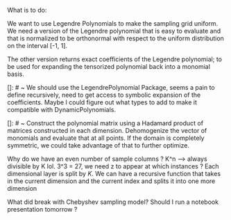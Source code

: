 What is to do: 

We want to use Legendre Polynomials to make the sampling grid uniform. 
We need a version of the Legendre polynomial that is easy to evaluate and that is normalized to be orthonormal with respect to the uniform distribution on the interval [-1, 1]. 

The other version returns exact coefficients of the Legendre polynomial; to be used for expanding the tensorized polynomial back into a monomial basis. 

[]: # ~ We should use the LegendrePolynomial Package, seems a pain to define recursively, need to get access to symbolic expansion of the coefficients. Maybe I could figure out what types to add to make it compatible with DynamicPolynomials.

[]: # ~ Construct the polynomial matrix using a Hadamard product of matrices constructed in each dimension. Dehomogenize the vector of monomials and evaluate that at all points. If the domain is completely symmetric, we could take advantage of that to further optimize. 

Why do we have an even number of sample columns ? 
K^n --> always divisible by K lol. 
3^3 = 27, we need z to appear at which instances ? Each dimensional layer is split by $K$. 
We can have a recursive function that takes in the current dimension and the current index and splits it into one more dimension 

What did break with Chebyshev sampling model? 
Should I run a notebook presentation tomorrow ?